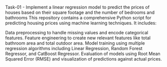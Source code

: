 Task-01 - Implement a linear regression model to predict the prices of houses based on their square footage and the number of bedrooms and bathrooms
This repository contains a comprehensive Python script for predicting housing prices using machine learning techniques. It includes:

Data preprocessing to handle missing values and encode categorical features.
Feature engineering to create new relevant features like total bathroom area and total outdoor area.
Model training using multiple regression algorithms including Linear Regression, Random Forest Regressor, and CatBoost Regressor.
Evaluation of models using Root Mean Squared Error (RMSE) and visualization of predictions against actual prices.
